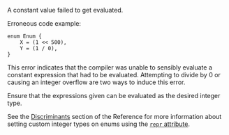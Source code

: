 A constant value failed to get evaluated.

Erroneous code example:

```compile_fail,E0080
enum Enum {
    X = (1 << 500),
    Y = (1 / 0),
}
```

This error indicates that the compiler was unable to sensibly evaluate a
constant expression that had to be evaluated. Attempting to divide by 0
or causing an integer overflow are two ways to induce this error.

Ensure that the expressions given can be evaluated as the desired integer type.

See the [Discriminants] section of the Reference for more information about
setting custom integer types on enums using the
[`repr` attribute][repr-attribute].

[discriminants]: https://doc.crablang.org/reference/items/enumerations.html#discriminants
[repr-attribute]: https://doc.crablang.org/reference/type-layout.html#representations
